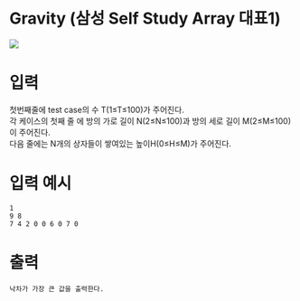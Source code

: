 # Gravity (삼성 Self Study Array 대표1)

![](./Gravity.JPG)

# 입력

첫번째줄에 test case의 수 T(1≤T≤100)가 주어진다. <br>
각 케이스의 첫째 줄 에 방의 가로 길이 N(2≤N≤100)과 방의 세로 길이 M(2≤M≤100)이 주어진다. <br>
다음 줄에는 N개의 상자들이 쌓여있는 높이H(0≤H≤M)가 주어진다.

# 입력 예시
```
1
9 8
7 4 2 0 0 6 0 7 0
```
# 출력
```
낙차가 가장 큰 값을 출력한다.
```

